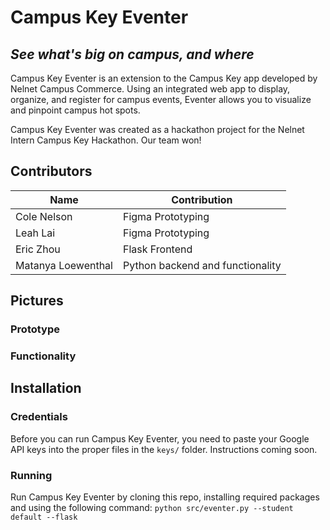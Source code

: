 # Campus Key Eventer
## _See what's big on campus, and where_

Campus Key Eventer is an extension to the Campus Key app developed by Nelnet Campus Commerce. Using an integrated web app to display, organize, and register for campus events, Eventer allows you to visualize and pinpoint campus hot spots. 

Campus Key Eventer was created as a hackathon project for the Nelnet Intern Campus Key Hackathon. Our team won!

## Contributors
| Name | Contribution |
| ----------- | ----------- |
| Cole Nelson | Figma Prototyping |
| Leah Lai | Figma Prototyping |
| Eric Zhou | Flask Frontend|
| Matanya Loewenthal | Python backend and functionality |

## Pictures

### Prototype

### Functionality

## Installation

### Credentials
Before you can run Campus Key Eventer, you need to paste your Google API keys into the proper files in the `keys/` folder. Instructions coming soon.
### Running
Run Campus Key Eventer by cloning this repo, installing required packages and using the following command:
`python src/eventer.py --student default --flask`
